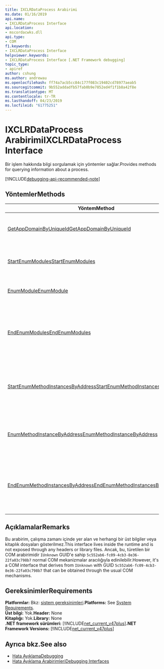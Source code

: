 ```yaml
---
title: IXCLRDataProcess Arabirimi
ms.date: 01/16/2019
api.name:
- IXCLRDataProcess Interface
api.location:
- mscordacwks.dll
api.type:
- COM
f1.keywords:
- IXCLRDataProcess Interface
helpviewer.keywords:
- IXCLRDataProcess Interface [.NET Framework debugging]
topic_type:
- apiref
author: cshung
ms.author: andrewau
ms.openlocfilehash: ff74a7acb5cc84c177f083c19402cd78977aeab5
ms.sourcegitcommit: 9b552addadfb57fab0b9e7852ed4f1f1b8a42f8e
ms.translationtype: MT
ms.contentlocale: tr-TR
ms.lasthandoff: 04/23/2019
ms.locfileid: "61775251"
---
```

# <a name="ixclrdataprocess-interface"></a><span data-ttu-id="ee59b-102">IXCLRDataProcess Arabirimi</span><span class="sxs-lookup"><span data-stu-id="ee59b-102">IXCLRDataProcess Interface</span></span>

<span data-ttu-id="ee59b-103">Bir işlem hakkında bilgi sorgulamak için yöntemler sağlar.</span><span class="sxs-lookup"><span data-stu-id="ee59b-103">Provides methods for querying information about a process.</span></span>

[!INCLUDE[debugging-api-recommended-note](../../../../includes/debugging-api-recommended-note.md)]

## <a name="methods"></a><span data-ttu-id="ee59b-104">Yöntemler</span><span class="sxs-lookup"><span data-stu-id="ee59b-104">Methods</span></span>

| <span data-ttu-id="ee59b-105">Yöntem</span><span class="sxs-lookup"><span data-stu-id="ee59b-105">Method</span></span>                                                                                                                                               | <span data-ttu-id="ee59b-106">Açıklama</span><span class="sxs-lookup"><span data-stu-id="ee59b-106">Description</span></span>                                                                                     |
| ---------------------------------------------------------------------------------------------------------------------------------------------------- | ----------------------------------------------------------------------------------------------- |
| [<span data-ttu-id="ee59b-107">GetAppDomainByUniqueId</span><span class="sxs-lookup"><span data-stu-id="ee59b-107">GetAppDomainByUniqueId</span></span>](../../../../docs/framework/unmanaged-api/debugging/ixclrdataprocess-getappdomainbyuniqueid-method.md)                       | <span data-ttu-id="ee59b-108">Alır bir `AppDomain` benzersiz kimliğine göre bir işlemde.</span><span class="sxs-lookup"><span data-stu-id="ee59b-108">Gets an `AppDomain` in a process by its unique id.</span></span>                                              |
| [<span data-ttu-id="ee59b-109">StartEnumModules</span><span class="sxs-lookup"><span data-stu-id="ee59b-109">StartEnumModules</span></span>](../../../../docs/framework/unmanaged-api/debugging/ixclrdataprocess-startenummodules-method.md)                                   | <span data-ttu-id="ee59b-110">Bir işlemin modülleri listelemek için bir tanıtıcı sağlar.</span><span class="sxs-lookup"><span data-stu-id="ee59b-110">Provides a handle to enumerate the modules of a process.</span></span>                                        |
| [<span data-ttu-id="ee59b-111">EnumModule</span><span class="sxs-lookup"><span data-stu-id="ee59b-111">EnumModule</span></span>](../../../../docs/framework/unmanaged-api/debugging/ixclrdataprocess-enummodule-method.md)                                               | <span data-ttu-id="ee59b-112">Bu işlemin modülleri numaralandırır.</span><span class="sxs-lookup"><span data-stu-id="ee59b-112">Enumerates the modules of this process.</span></span>                                                         |
| [<span data-ttu-id="ee59b-113">EndEnumModules</span><span class="sxs-lookup"><span data-stu-id="ee59b-113">EndEnumModules</span></span>](../../../../docs/framework/unmanaged-api/debugging/ixclrdataprocess-endenummodules-method.md)                                       | <span data-ttu-id="ee59b-114">Modül numaralandırma sırasında kullanılan iç yineleyiciler tarafından kullanılan kaynakları serbest bırakır.</span><span class="sxs-lookup"><span data-stu-id="ee59b-114">Releases the resources used by internal iterators used during module enumeration.</span></span>               |
| [<span data-ttu-id="ee59b-115">StartEnumMethodInstancesByAddress</span><span class="sxs-lookup"><span data-stu-id="ee59b-115">StartEnumMethodInstancesByAddress</span></span>](../../../../docs/framework/unmanaged-api/debugging/ixclrdataprocess-startenummethodinstancesbyaddress-method.md) | <span data-ttu-id="ee59b-116">Yöntem örneklerini listelemek için bir tanıtıcı sağlar `AppDomain` belirli bir adreste başlayan.</span><span class="sxs-lookup"><span data-stu-id="ee59b-116">Provides a handle to enumerate the method instances of `AppDomain` starting at a given address.</span></span> |
| [<span data-ttu-id="ee59b-117">EnumMethodInstanceByAddress</span><span class="sxs-lookup"><span data-stu-id="ee59b-117">EnumMethodInstanceByAddress</span></span>](../../../../docs/framework/unmanaged-api/debugging/ixclrdataprocess-enummethodinstancebyaddress-method.md)             | <span data-ttu-id="ee59b-118">Bu işlem bir adresi uzaklıkta başlayan yöntemi örneklerini sıralar.</span><span class="sxs-lookup"><span data-stu-id="ee59b-118">Enumerates the method instances of this process starting at an address offset.</span></span>                  |
| [<span data-ttu-id="ee59b-119">EndEnumMethodInstancesByAddress</span><span class="sxs-lookup"><span data-stu-id="ee59b-119">EndEnumMethodInstancesByAddress</span></span>](../../../../docs/framework/unmanaged-api/debugging/ixclrdataprocess-endenummethodinstancesbyaddress-method.md)     | <span data-ttu-id="ee59b-120">Örnek numaralandırma sırasında kullanılan iç yineleyiciler tarafından kullanılan kaynakları serbest bırakır.</span><span class="sxs-lookup"><span data-stu-id="ee59b-120">Releases the resources used by internal iterators used during instance enumeration.</span></span>             |

## <a name="remarks"></a><span data-ttu-id="ee59b-121">Açıklamalar</span><span class="sxs-lookup"><span data-stu-id="ee59b-121">Remarks</span></span>

<span data-ttu-id="ee59b-122">Bu arabirim, çalışma zamanı içinde yer alan ve herhangi bir üst bilgiler veya kitaplık dosyaları gösterilmez.</span><span class="sxs-lookup"><span data-stu-id="ee59b-122">This interface lives inside the runtime and is not exposed through any headers or library files.</span></span> <span data-ttu-id="ee59b-123">Ancak, bu, türetilen bir COM arabirimidir `IUnknown` GUID'e sahip `5c552ab6-fc09-4cb3-8e36-22fa03c798b7` normal COM mekanizmalar aracılığıyla edinilebilir.</span><span class="sxs-lookup"><span data-stu-id="ee59b-123">However, it's a COM interface that derives from `IUnknown` with GUID `5c552ab6-fc09-4cb3-8e36-22fa03c798b7` that can be obtained through the usual COM mechanisms.</span></span>

## <a name="requirements"></a><span data-ttu-id="ee59b-124">Gereksinimler</span><span class="sxs-lookup"><span data-stu-id="ee59b-124">Requirements</span></span>

<span data-ttu-id="ee59b-125">**Platformlar:** Bkz: [sistem gereksinimleri](../../../../docs/framework/get-started/system-requirements.md).</span><span class="sxs-lookup"><span data-stu-id="ee59b-125">**Platforms:** See [System Requirements](../../../../docs/framework/get-started/system-requirements.md).</span></span>   
<span data-ttu-id="ee59b-126">**Üst bilgi:** Yok.</span><span class="sxs-lookup"><span data-stu-id="ee59b-126">**Header:** None</span></span>  
<span data-ttu-id="ee59b-127">**Kitaplığı:** Yok.</span><span class="sxs-lookup"><span data-stu-id="ee59b-127">**Library:** None</span></span>  
<span data-ttu-id="ee59b-128">**.NET framework sürümleri:** [!INCLUDE[net_current_v47plus](../../../../includes/net-current-v47plus.md)]</span><span class="sxs-lookup"><span data-stu-id="ee59b-128">**.NET Framework Versions:** [!INCLUDE[net_current_v47plus](../../../../includes/net-current-v47plus.md)]</span></span>  

## <a name="see-also"></a><span data-ttu-id="ee59b-129">Ayrıca bkz.</span><span class="sxs-lookup"><span data-stu-id="ee59b-129">See also</span></span>

- [<span data-ttu-id="ee59b-130">Hata Ayıklama</span><span class="sxs-lookup"><span data-stu-id="ee59b-130">Debugging</span></span>](../../../../docs/framework/unmanaged-api/debugging/index.md)
- [<span data-ttu-id="ee59b-131">Hata Ayıklama Arabirimleri</span><span class="sxs-lookup"><span data-stu-id="ee59b-131">Debugging Interfaces</span></span>](../../../../docs/framework/unmanaged-api/debugging/debugging-interfaces.md)
